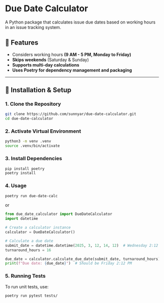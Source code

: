 # Due Date Calculator

A Python package that calculates issue due dates based on working hours in an issue tracking system.

## 📌 Features
- Considers working hours **(9 AM - 5 PM, Monday to Friday)**
- **Skips weekends** (Saturday & Sunday)
- **Supports multi-day calculations**
- **Uses Poetry for dependency management and packaging**

---

## 🚀 Installation & Setup

### **1. Clone the Repository**
```sh
git clone https://github.com/sunnyar/due-date-calculator.git
cd due-date-calculator
```

### **2. Activate Virtual Environment**
```sh
python3 -m venv .venv
source .venv/bin/activate
```

### **3. Install Dependencies**
```sh
pip install poetry
poetry install
```

### **4. Usage**
```sh
poetry run due-date-calc
```
or

```python
from due_date_calculator import DueDateCalculator
import datetime

# Create a calculator instance
calculator = DueDateCalculator()

# Calculate a due date
submit_date = datetime.datetime(2025, 3, 12, 14, 12)  # Wednesday 2:12 PM
turnaround_hours = 16

due_date = calculator.calculate_due_date(submit_date, turnaround_hours)
print(f"Due date: {due_date}")  # Should be Friday 2:12 PM
```

### **5. Running Tests**
To run unit tests, use:

```sh
poetry run pytest tests/
```

